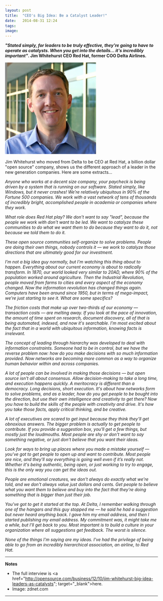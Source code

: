 ```yaml
---
layout: post
title:  "CEO's Big Idea: Be a Catalyst Leader!"
date:   2014-08-31 12:24
tags: 
image:
---
```


**<em>"Stated simply, for leaders to be truly effective, they're going to have to operate as catalysts. When you get into the details... it's incredibly important"</em>. Jim Whitehurst CEO Red Hat, former COO Delta Airlines.**

![](/libb/images/jim-whitehurst.jpg)

Jim Whitehurst who moved from Delta to be CEO at Red Hat, a billion dollar "open source" company, shows us the different approach of a leader in the new generation companies. Here are some extracts...

<em>Anyone who works at a decent size company, your paycheck is being driven by a system that is running on our software. Stated simply, like Windows, but it never crashes! We’re relatively ubiquitous in 90% of the Fortune 500 companies. We work with a vast network of tens of thousands of incredibly bright, accomplished people in academia or companies where they work. </em>

<em>What role does Red Hat play? We don't want to say "lead", because the people we work with don't want to be led. We want to catalyze these communities to do what we want them to do because they want to do it, not because we told them to do it.</em>

<em>These open source communities self-organize to solve problems. People are doing their own things, nobody controls it — we work to catalyze those directions that are ultimately good for our investment. </em>

<em>I’m not a big idea guy normally, but I’m watching this thing about to happen. Everything about our current economy is about to radically transform. In 1870, our world looked very similar to 20AD, where 90% of the population worked around agriculture. Then the Industrial Revolution, people moved from farms to cities and every aspect of the economy changed. Now the information revolution has changed things again. Computers have been around since 1950, but in terms of mega-impact, we're just starting to see it. What are some specifics? </em>

<em>The friction costs that make up over two-thirds of our economy — transaction costs — are melting away. If you look at the pace of innovation, the amount of time spent on research, document discovery, all of that is being automated, indexed, and now it's searchable. I’m most excited about the fact that in a world with ubiquitous information, knowing facts is irrelevant. </em>

<em>The concept of leading through hierarchy was developed to deal with information constraints. Someone had to be in control, but we have the reverse problem now: how do you make decisions with so much information provided. Now networks are becoming more common as a way to organize human behavior within and across companies. </em>

<em>A lot of people can be involved in making those decisions — but open source isn't all about consensus. Allow decision-making to take a long time, and execution happens quickly. A meritocracy is different than a democracy. Long decisions, short execution. It's about how networks form to solve problems, and as a leader, how do you get people to be bought into the direction, but use their own intelligence and creativity to get there? Now you have to build the skills of the people with creativity and drive. It's how you take those facts, apply critical thinking, and be creative.</em>

<em>A lot of executives are scared to get input because they think they'll get obnoxious answers. The bigger problem is actually to get people to contribute. If you provide a suggestion box, you'll get a few things, but mostly just the loudmouths. Most people are shy or don't want to say something negative, or just don't believe that you want their ideas. </em>

<em>Look for ways to bring up places where you made a mistake yourself — you've got to get people to open up and want to contribute. Most people are nice, and they'll say everything is going well even if it’s really not. Whether it's being authentic, being open, or just working to try to engage, this is the only way you can get the ideas out. </em>

<em>People are emotional creatures, we don't always do exactly what we're told, and we don't always value just dollars and cents. Get people to believe what you want them to believe and buy into the fact that they're doing something that is bigger than just their job.</em>

<em>You've got to get it started at the top. At Delta, I remember walking through one of the hangars and this guy stopped me — he said he had a suggestion but never heard anything back. I gave him my email address, and then I started publishing my email address. My commitment was, it might take me a while, but I'll get back to you. Most important is to build a culture in your organization where all suggestions get feedback. The worst is silence.</em>

<em>None of the things I'm saying are my ideas. I've had the privilege of being able to go from an incredibly hierarchical association, an airline, to Red Hat. </em>

__________________
<b>Notes</b>  
* The full interview is <a href="http://opensource.com/business/12/10/jim-whitehurst-big-idea-leaders-as-catalysts"; target="_blank">here</a>.  
* Image: zdnet.com

__________________